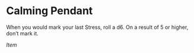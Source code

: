 # Calming Pendant

When you would mark your last Stress, roll a d6. On a result of 5 or higher, don’t mark it.

*Item*
